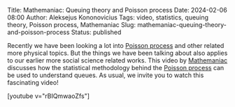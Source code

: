 Title: Mathemaniac: Queuing theory and Poisson process
Date: 2024-02-06 08:00
Author: Aleksejus Kononovicius
Tags: video, statistics, queuing theory, Poisson process, Mathemaniac
Slug: mathemaniac-queuing-theory-and-poisson-process
Status: published

Recently we have been looking a lot into [Poisson
process](/tag/poisson-process) and other related more physical topics. But
the things we have been talking about also applies to our earlier more
social science related works. This video by
[Mathemaniac](https://www.youtube.com/c/Mathemaniac) discusses how the
statistical methodology behind the [Poisson process](/tag/poisson-process/)
can be used to understand queues. As usual, we invite you to watch this
fascinating video!

[youtube v="rBIQmwaoZfs"]
